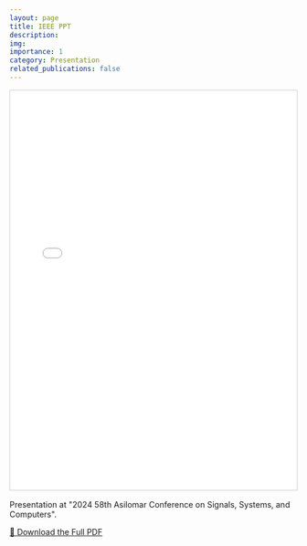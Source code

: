 ```yaml
---
layout: page
title: IEEE PPT
description: 
img: 
importance: 1
category: Presentation
related_publications: false
---
```


<!-- Scrollable PDF Viewer -->
<div style="height: 700px; overflow: auto; border: 1px solid #ccc; margin-bottom: 1rem;">
  <iframe 
    src="{{ '/assets/pdf/PPT.pdf' | relative_url }}" 
    width="100%" 
    height="100%" 
    style="border: none;">
  </iframe>
</div>

<div class="caption mt-2">
  Presentation at "2024 58th Asilomar Conference on Signals, Systems, and Computers".
</div>

<p>
  <a href="{{ '/assets/pdf/PPT.pdf' | relative_url }}" target="_blank">
    📄 Download the Full PDF
  </a>
</p>
